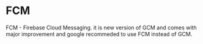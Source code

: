 # FCM

FCM - Firebase Cloud Messaging. it is new version of GCM and comes with major improvement and google recommeded to use FCM instead of GCM.
